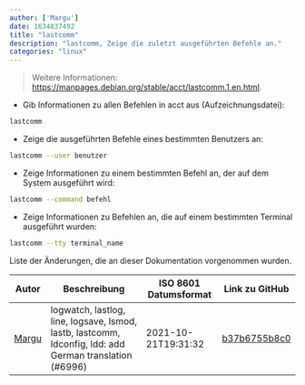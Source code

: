 ```yaml
---
author: ['Margu']
date: 1634837492
title: "lastcomm"
description: "lastcomm, Zeige die zuletzt ausgeführten Befehle an."
categories: "linux"
---
```

> Weitere Informationen: <https://manpages.debian.org/stable/acct/lastcomm.1.en.html>.

- Gib Informationen zu allen Befehlen in acct aus (Aufzeichnungsdatei):

```bash
lastcomm
```

- Zeige die ausgeführten Befehle eines bestimmten Benutzers an:

```bash
lastcomm --user benutzer
```

- Zeige Informationen zu einem bestimmten Befehl an, der auf dem System ausgeführt wird:

```bash
lastcomm --command befehl
```

- Zeige Informationen zu Befehlen an, die auf einem bestimmten Terminal ausgeführt wurden:

```bash
lastcomm --tty terminal_name
```
Liste der Änderungen, die an dieser Dokumentation vorgenommen wurden.


Autor | Beschreibung | ISO 8601 Datumsformat | Link zu GitHub
------|-----|-----|-----
[Margu](mailto:44941663+Margu86@users.noreply.github.com) | logwatch, lastlog, line, logsave, lsmod, lastb, lastcomm, ldconfig, ldd: add German translation (#6996) | 2021-10-21T19:31:32 | [b37b6755b8c0](https://github.com/tldr-pages/tldr/commit/b37b6755b8c075ef4ec8996074da03a86a568342)

